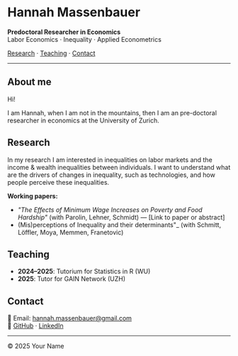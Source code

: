 # Hannah Massenbauer

**Predoctoral Researcher in Economics**  
Labor Economics · Inequality · Applied Econometrics

[Research](#research) · [Teaching](#teaching) · [Contact](#contact)

---

## About me
Hi! 

I am Hannah, when I am not in the mountains, then I am an pre-doctoral researcher in economics at the University of Zurich. 



## Research

In my research I am interested in inequalities on labor markets and the income & wealth inequalities between individuals. 
I want to understand what are the drivers of changes in inequality, such as technologies, and how people perceive these inequalities. 



**Working papers:**

- _"The Effects of Minimum Wage Increases on Poverty and Food Hardship"_ (with Parolin, Lehner, Schmidt) — [Link to paper or abstract]
- (Mis)perceptions of Inequality and their determinants"_ (with Schmitt, Löffler, Moya, Memmen, Franetovic)

## Teaching

- **2024–2025**: Tutorium for Statistics in R (WU)
- **2025**: Tutor for GAIN Network (UZH)


## Contact

📧 Email: [hannah.massenbauer@gmail.com](mailto:hannah.massenbauer@gmail.com)  
🔗 [GitHub](https://github.com/hmassenb) · [LinkedIn](https://linkedin.com/in/hannah-massenbauer-8964a2214)

---

© 2025 Your Name
